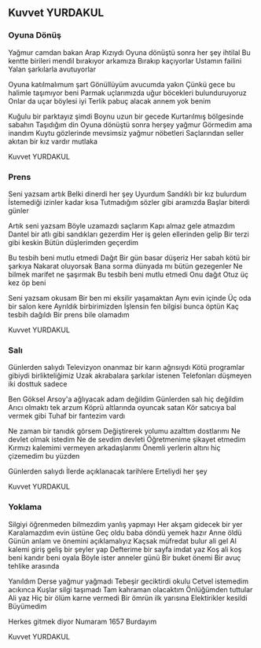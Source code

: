 ## Kuvvet YURDAKUL

###  Oyuna Dönüş 

Yağmur camdan bakan Arap Kızıydı
Oyuna dönüştü sonra her şey ihtilal
Bu kentte birileri mendil bırakıyor arkamıza
Bırakıp kaçıyorlar
Ustamın failini
Yalan şarkılarla avutuyorlar

Oyuna katılmalımum şart
Gönüllüyüm avucumda yakın
Çünkü gece bu halimle taşımıyor beni
Parmak uçlarımızda uğur böcekleri bulunduruyoruz
Onlar da uçar böylesi iyi
Terlik pabuç alacak annem yok benim

Kuğulu bir parktayız şimdi
Boynu uzun bir gecede
Kurtarılmış bölgesinde sabahın
Taşıdığım din
Oyuna dönüştü sonra herşey yağmur
Görmedim ama inandım
Kuytu gözlerinde mevsimsiz yağmur nöbetleri
Saçlarından seller akıtan bir kız vardır mutlaka

Kuvvet YURDAKUL

###  Prens 

Seni yazsam artık
Belki dinerdi her şey
Uyurdum
Sandıklı bir kız bulurdum
İstemediği izinler kadar kısa
Tutmadığım sözler gibi aramızda
Başlar biterdi günler

Artık seni yazsam
Böyle uzamazdı saçlarım
Kapı almaz gele atmazdım
Dantel bir atlı gibi sandıkları gezerdim
Her iş gelen ellerinden gelip
Bir terzi gibi keskin
Bütün düşlerimden geçerdim

Bu tesbih beni mutlu etmedi
Dağıt
Bir gün basar düşeriz
Her sabah kötü bir şarkıya
Nakarat oluyorsak
Bana sorma dünyada mı bütün gezegenler
Ne bilmek marifet ne şaşırmak
Bu tesbih beni mutlu etmedi
Onu dağıt
Otuz üç kez öp beni

Seni yazsam okusam
Bir ben mi eksilir yaşamaktan
Aynı evin içinde
Üç oda bir salon kere
Ayrıldık birbirimizden
İşlensin fen bilgisi bunca öptün
Kaç tesbih dağıldı
Bir prens bile olamadım

Kuvvet YURDAKUL

###  Salı 

Günlerden salıydı
Televizyon onanmaz bir karın ağrısıydı
Kötü programlar gibiydi birlikteliğimiz
Uzak akrabalara şarkılar istenen
Telefonları düşmeyen iki dosttuk sadece

Ben Göksel Arsoy'a ağlıyacak adam değildim
Günlerden salı hiç değildim
Arıcı olmaktı tek arzum
Köprü altlarında oyuncak satan
Kör satıcıya bal vermek gibi
Tuhaf bir fantezim vardı

Ne zaman bir tanıdık görsem
Değiştirerek yolumu azalttım dostlarımı
Ne devlet olmak istedim
Ne de sevdim devleti
Öğretmenime şikayet etmedim
Kırmızı kalemimi vermeyen arkadaşlarımı
Önemli yerlerin altını hiç çizemedim bu yüzden

Günlerden salıydı
İlerde açıklanacak tarihlere
Erteliydi her şey

Kuvvet YURDAKUL

###  Yoklama 

Silgiyi öğrenmeden bilmezdim yanlış yapmayı
Her akşam gidecek bir yer
Karalamazdım evin üstüne
Geç oldu baba döndü yemek hazır
Anne öldü
Günün anlam ve önemini açıklamalıyız
Kaçsak müfredat bulur ali gel
Al kalemi giriş geliş bir şeyler yap
Defterime bir sayfa imdat yaz
Koş ali koş beni kandır beni oyala
Böyle ister anneler günü
Bir buket önemi
Bir avuç tehlike arasında

Yanıldım
Derse yağmur yağmadı
Tebeşir geciktirdi okulu
Cetvel istemedim acıkınca
Kuşlar silgi taşımadı
Tam kahraman olacaktım
Önlüğümden tuttular
Ali yaz
Hiç bir ölüm karne vermedi
Bir ömrün ilk yarısına
Elektirikler kesildi
Büyümedim

Herkes gitmek diyor
Numaram 1657
Burdayım

Kuvvet YURDAKUL